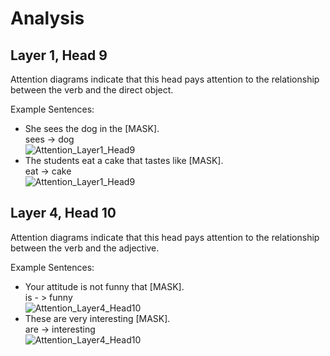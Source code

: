 # Analysis

## Layer 1, Head 9

Attention diagrams indicate that this head pays attention to the relationship between the verb and the direct object.

Example Sentences:

- She sees the dog in the [MASK].  
  sees -> dog  
  ![Attention_Layer1_Head9](https://github.com/me50/nesus261/assets/139874032/9cdaa69c-f00d-471f-8fb3-39e2f81336e8)
- The students eat a cake that tastes like [MASK].  
  eat -> cake  
  ![Attention_Layer1_Head9](https://github.com/me50/nesus261/assets/139874032/575d4094-9f16-4ef3-8a9e-92e71fb41439)

## Layer 4, Head 10

Attention diagrams indicate that this head pays attention to the relationship between the verb and the adjective.

Example Sentences:

- Your attitude is not funny that [MASK].  
  is - > funny  
  ![Attention_Layer4_Head10](https://github.com/me50/nesus261/assets/139874032/f0940355-5b49-437f-8311-b91444b3e4b1)
- These are very interesting [MASK].  
  are -> interesting  
  ![Attention_Layer4_Head10](https://github.com/me50/nesus261/assets/139874032/1d480f8f-2a32-4ebf-a62e-c1afc7723a5a)
